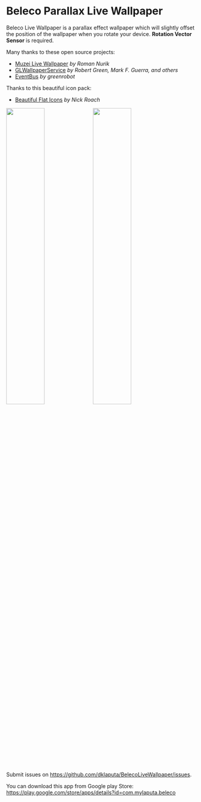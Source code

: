 # Beleco Parallax Live Wallpaper
Beleco Live Wallpaper is a parallax effect wallpaper which will slightly offset the position of the wallpaper when you rotate your device. **Rotation Vector Sensor** is required.

Many thanks to these open source projects:
- <a href="https://github.com/romannurik/muzei/">Muzei Live Wallpaper</a>
*by Roman Nurik*
- <a href="https://github.com/GLWallpaperService/GLWallpaperService">GLWallpaperService</a>
*by Robert Green, Mark F. Guerra, and others*
- <a href="https://github.com/greenrobot/EventBus">EventBus</a>
*by greenrobot*

Thanks to this beautiful icon pack:
- <a href="http://www.elegantthemes.com/blog/freebie-of-the-week/beautiful-flat-icons-for-free/">Beautiful Flat Icons</a>
*by Nick Roach*

<img src="https://github.com/dklaputa/BelecoLiveWallpaper/raw/master/Images/1.png" width="45%" /> <img src="https://github.com/dklaputa/BelecoLiveWallpaper/raw/master/Images/2.png" width="45%" />

Submit issues on https://github.com/dklaputa/BelecoLiveWallpaper/issues.

You can download this app from Google play Store: https://play.google.com/store/apps/details?id=com.mylaputa.beleco
